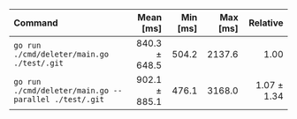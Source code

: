 | Command | Mean [ms] | Min [ms] | Max [ms] | Relative |
|:---|---:|---:|---:|---:|
| `go run ./cmd/deleter/main.go ./test/.git` | 840.3 ± 648.5 | 504.2 | 2137.6 | 1.00 |
| `go run ./cmd/deleter/main.go --parallel ./test/.git` | 902.1 ± 885.1 | 476.1 | 3168.0 | 1.07 ± 1.34 |
